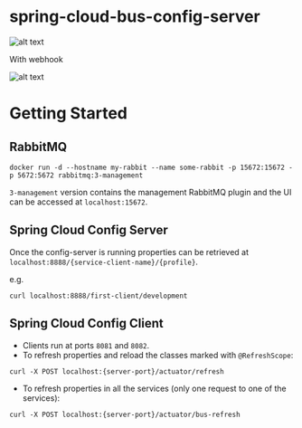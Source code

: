 # spring-cloud-bus-config-server
![alt text](https://github.com/smartinrub/spring-centralized-configuration/blob/master/spring_cloud_config_server.png)

With webhook

![alt text](https://github.com/smartinrub/spring-centralized-configuration/blob/master/spring_cloud_config_server_webhook.png)

# Getting Started
## RabbitMQ

```shell script
docker run -d --hostname my-rabbit --name some-rabbit -p 15672:15672 -p 5672:5672 rabbitmq:3-management
```

`3-management` version contains the management RabbitMQ plugin and the 
UI can be accessed at `localhost:15672`.


## Spring Cloud Config Server

Once the config-server is running properties can be retrieved at `localhost:8888/{service-client-name}/{profile}`.

e.g.

```shell script
curl localhost:8888/first-client/development
```

## Spring Cloud Config Client

- Clients run at ports `8081` and `8082`.
- To refresh properties and reload the classes marked with `@RefreshScope`:

```shell script
curl -X POST localhost:{server-port}/actuator/refresh
```

- To refresh properties in all the services (only one request to one of the services):

```shell script
curl -X POST localhost:{server-port}/actuator/bus-refresh
```
